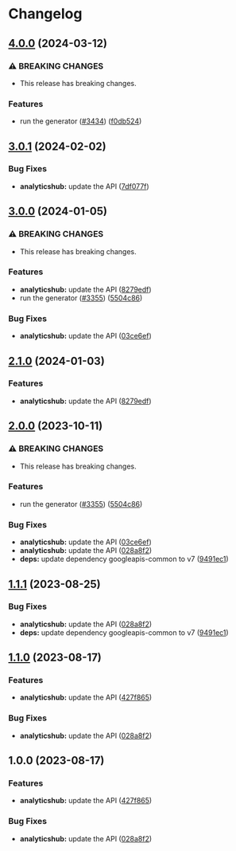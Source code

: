 # Changelog

## [4.0.0](https://github.com/googleapis/google-api-nodejs-client/compare/analyticshub-v3.0.1...analyticshub-v4.0.0) (2024-03-12)


### ⚠ BREAKING CHANGES

* This release has breaking changes.

### Features

* run the generator ([#3434](https://github.com/googleapis/google-api-nodejs-client/issues/3434)) ([f0db524](https://github.com/googleapis/google-api-nodejs-client/commit/f0db524bb26f05cea3dec4c0ed66b496399e3857))

## [3.0.1](https://github.com/googleapis/google-api-nodejs-client/compare/analyticshub-v3.0.0...analyticshub-v3.0.1) (2024-02-02)


### Bug Fixes

* **analyticshub:** update the API ([7df077f](https://github.com/googleapis/google-api-nodejs-client/commit/7df077f664f2e7353eb417fbe085391425dd8d2e))

## [3.0.0](https://github.com/googleapis/google-api-nodejs-client/compare/analyticshub-v2.1.0...analyticshub-v3.0.0) (2024-01-05)


### ⚠ BREAKING CHANGES

* This release has breaking changes.

### Features

* **analyticshub:** update the API ([8279edf](https://github.com/googleapis/google-api-nodejs-client/commit/8279edf154450c9994d306fc1b9eb423f18ed7a5))
* run the generator ([#3355](https://github.com/googleapis/google-api-nodejs-client/issues/3355)) ([5504c86](https://github.com/googleapis/google-api-nodejs-client/commit/5504c86fd61740886047320e2ed70f02a164acd7))


### Bug Fixes

* **analyticshub:** update the API ([03ce6ef](https://github.com/googleapis/google-api-nodejs-client/commit/03ce6efbec5533a84e07ab8e8a1c1098a64f50ba))

## [2.1.0](https://github.com/googleapis/google-api-nodejs-client/compare/analyticshub-v2.0.0...analyticshub-v2.1.0) (2024-01-03)


### Features

* **analyticshub:** update the API ([8279edf](https://github.com/googleapis/google-api-nodejs-client/commit/8279edf154450c9994d306fc1b9eb423f18ed7a5))

## [2.0.0](https://github.com/googleapis/google-api-nodejs-client/compare/analyticshub-v1.1.1...analyticshub-v2.0.0) (2023-10-11)


### ⚠ BREAKING CHANGES

* This release has breaking changes.

### Features

* run the generator ([#3355](https://github.com/googleapis/google-api-nodejs-client/issues/3355)) ([5504c86](https://github.com/googleapis/google-api-nodejs-client/commit/5504c86fd61740886047320e2ed70f02a164acd7))


### Bug Fixes

* **analyticshub:** update the API ([03ce6ef](https://github.com/googleapis/google-api-nodejs-client/commit/03ce6efbec5533a84e07ab8e8a1c1098a64f50ba))
* **analyticshub:** update the API ([028a8f2](https://github.com/googleapis/google-api-nodejs-client/commit/028a8f2845da02c62a7c213cfac0580432d72c28))
* **deps:** update dependency googleapis-common to v7 ([9491ec1](https://github.com/googleapis/google-api-nodejs-client/commit/9491ec1cdc3c413e7d73edcfcd59cf5c28a7c855))

## [1.1.1](https://github.com/googleapis/google-api-nodejs-client/compare/analyticshub-v1.1.0...analyticshub-v1.1.1) (2023-08-25)


### Bug Fixes

* **analyticshub:** update the API ([028a8f2](https://github.com/googleapis/google-api-nodejs-client/commit/028a8f2845da02c62a7c213cfac0580432d72c28))
* **deps:** update dependency googleapis-common to v7 ([9491ec1](https://github.com/googleapis/google-api-nodejs-client/commit/9491ec1cdc3c413e7d73edcfcd59cf5c28a7c855))

## [1.1.0](https://github.com/googleapis/google-api-nodejs-client/compare/analyticshub-v1.0.0...analyticshub-v1.1.0) (2023-08-17)


### Features

* **analyticshub:** update the API ([427f865](https://github.com/googleapis/google-api-nodejs-client/commit/427f8657bcfffafb18773423760ba12ebc1e0791))


### Bug Fixes

* **analyticshub:** update the API ([028a8f2](https://github.com/googleapis/google-api-nodejs-client/commit/028a8f2845da02c62a7c213cfac0580432d72c28))

## 1.0.0 (2023-08-17)


### Features

* **analyticshub:** update the API ([427f865](https://github.com/googleapis/google-api-nodejs-client/commit/427f8657bcfffafb18773423760ba12ebc1e0791))


### Bug Fixes

* **analyticshub:** update the API ([028a8f2](https://github.com/googleapis/google-api-nodejs-client/commit/028a8f2845da02c62a7c213cfac0580432d72c28))
